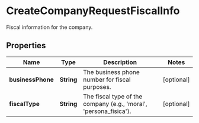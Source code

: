 

# CreateCompanyRequestFiscalInfo

Fiscal information for the company.

## Properties

| Name | Type | Description | Notes |
|------------ | ------------- | ------------- | -------------|
|**businessPhone** | **String** | The business phone number for fiscal purposes. |  [optional] |
|**fiscalType** | **String** | The fiscal type of the company (e.g., &#39;moral&#39;, &#39;persona_fisica&#39;). |  [optional] |



